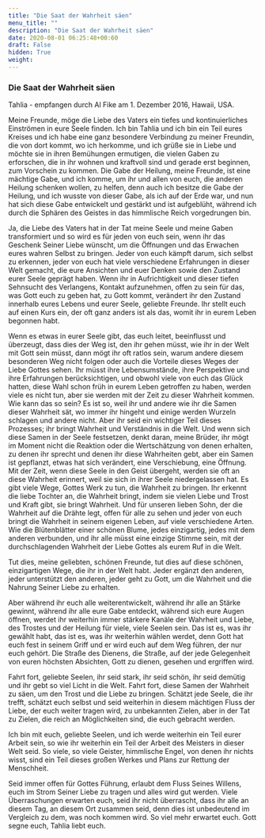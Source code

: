 ```yaml
---
title: "Die Saat der Wahrheit säen"
menu_title: ""
description: "Die Saat der Wahrheit säen"
date: 2020-08-01 06:25:48+00:60
draft: False
hidden: True
weight:
---
```

### Die Saat der Wahrheit säen

Tahlia - empfangen durch Al Fike am 1. Dezember 2016, Hawaii, USA.

Meine Freunde, möge die Liebe des Vaters ein tiefes und kontinuierliches Einströmen in eure Seele finden. Ich bin Tahlia und ich bin ein Teil eures Kreises und ich habe eine ganz besondere Verbindung zu meiner Freundin, die von dort kommt, wo ich herkomme, und ich grüße sie in Liebe und möchte sie in ihren Bemühungen ermutigen, die vielen Gaben zu erforschen, die in ihr wohnen und kraftvoll sind und gerade erst beginnen, zum Vorschein zu kommen. Die Gabe der Heilung, meine Freunde, ist eine mächtige Gabe, und ich komme, um ihr und allen von euch, die anderen Heilung schenken wollen, zu helfen, denn auch ich besitze die Gabe der Heilung, und ich wusste von dieser Gabe, als ich auf der Erde war, und nun hat sich diese Gabe entwickelt und gestärkt und ist aufgeblüht, während ich durch die Sphären des Geistes in das himmlische Reich vorgedrungen bin.

Ja, die Liebe des Vaters hat in der Tat meine Seele und meine Gaben transformiert und so wird es für jeden von euch sein, wenn ihr das Geschenk Seiner Liebe wünscht, um die Öffnungen und das Erwachen eures wahren Selbst zu bringen. Jeder von euch kämpft darum, sich selbst zu erkennen, jeder von euch hat viele verschiedene Erfahrungen in dieser Welt gemacht, die eure Ansichten und euer Denken sowie den Zustand eurer Seele geprägt haben. Wenn ihr in Aufrichtigkeit und dieser tiefen Sehnsucht des Verlangens, Kontakt aufzunehmen, offen zu sein für das, was Gott euch zu geben hat, zu Gott kommt, verändert ihr den Zustand innerhalb eures Lebens und eurer Seele, geliebte Freunde. Ihr stellt euch auf einen Kurs ein, der oft ganz anders ist als das, womit ihr in eurem Leben begonnen habt.

Wenn es etwas in eurer Seele gibt, das euch leitet, beeinflusst und überzeugt, dass dies der Weg ist, den ihr gehen müsst, wie ihr in der Welt mit Gott sein müsst, dann mögt ihr oft ratlos sein, warum andere diesem besonderen Weg nicht folgen oder auch die Vorteile dieses Weges der Liebe Gottes sehen. Ihr müsst ihre Lebensumstände, ihre Perspektive und ihre Erfahrungen berücksichtigen, und obwohl viele von euch das Glück hatten, diese Wahl schon früh in eurem Leben getroffen zu haben, werden viele es nicht tun, aber sie werden mit der Zeit zu dieser Wahrheit kommen. Wie kann das so sein? Es ist so, weil ihr und andere wie ihr die Samen dieser Wahrheit sät, wo immer ihr hingeht und einige werden Wurzeln schlagen und andere nicht. Aber ihr seid ein wichtiger Teil dieses Prozesses; ihr bringt Wahrheit und Verständnis in die Welt. Und wenn sich diese Samen in der Seele festsetzen, denkt daran, meine Brüder, ihr mögt im Moment nicht die Reaktion oder die Wertschätzung von denen erhalten, zu denen ihr sprecht und denen ihr diese Wahrheiten gebt, aber ein Samen ist gepflanzt, etwas hat sich verändert, eine Verschiebung, eine Öffnung. Mit der Zeit, wenn diese Seele in den Geist übergeht, werden sie oft an diese Wahrheit erinnert, weil sie sich in ihrer Seele niedergelassen hat. Es gibt viele Wege, Gottes Werk zu tun, die Wahrheit zu bringen. Ihr erkennt die liebe Tochter an, die Wahrheit bringt, indem sie vielen Liebe und Trost und Kraft gibt, sie bringt Wahrheit. Und für unseren lieben Sohn, der die Wahrheit auf die Drähte legt, offen für alle zu sehen und jeder von euch bringt die Wahrheit in seinem eigenen Leben, auf viele verschiedene Arten. Wie die Blütenblätter einer schönen Blume, jedes einzigartig, jedes mit dem anderen verbunden, und ihr alle müsst eine einzige Stimme sein, mit der durchschlagenden Wahrheit der Liebe Gottes als eurem Ruf in die Welt.

Tut dies, meine geliebten, schönen Freunde, tut dies auf diese schönen, einzigartigen Wege, die ihr in der Welt habt. Jeder ergänzt den anderen, jeder unterstützt den anderen, jeder geht zu Gott, um die Wahrheit und die Nahrung Seiner Liebe zu erhalten.

Aber während ihr euch alle weiterentwickelt, während ihr alle an Stärke gewinnt, während ihr alle eure Gabe entdeckt, während sich eure Augen öffnen, werdet ihr weiterhin immer stärkere Kanäle der Wahrheit und Liebe, des Trostes und der Heilung für viele, viele Seelen sein. Das ist es, was ihr gewählt habt, das ist es, was ihr weiterhin wählen werdet, denn Gott hat euch fest in seinem Griff und er wird euch auf dem Weg führen, der nur euch gehört. Die Straße des Dienens, die Straße, auf der jede Gelegenheit von euren höchsten Absichten, Gott zu dienen, gesehen und ergriffen wird.

Fahrt fort, geliebte Seelen, ihr seid stark, ihr seid schön, ihr seid demütig und ihr gebt so viel Licht in die Welt. Fahrt fort, diese Samen der Wahrheit zu säen, um den Trost und die Liebe zu bringen. Schätzt jede Seele, die ihr trefft, schätzt euch selbst und seid weiterhin in diesem mächtigen Fluss der Liebe, der euch weiter tragen wird, zu unbekannten Zielen, aber in der Tat zu Zielen, die reich an Möglichkeiten sind, die euch gebracht werden.

Ich bin mit euch, geliebte Seelen, und ich werde weiterhin ein Teil eurer Arbeit sein, so wie ihr weiterhin ein Teil der Arbeit des Meisters in dieser Welt seid. So viele, so viele Geister, himmlische Engel, von denen ihr nichts wisst, sind ein Teil dieses großen Werkes und Plans zur Rettung der Menschheit.

Seid immer offen für Gottes Führung, erlaubt dem Fluss Seines Willens, euch im Strom Seiner Liebe zu tragen und alles wird gut werden. Viele Überraschungen erwarten euch, seid ihr nicht überrascht, dass ihr alle an diesem Tag, an diesem Ort zusammen seid, denn dies ist unbedeutend im Vergleich zu dem, was noch kommen wird. So viel mehr erwartet euch.
Gott segne euch, Tahlia liebt euch.
